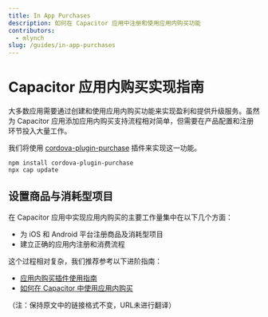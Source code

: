 ```yaml
---
title: In App Purchases
description: 如何在 Capacitor 应用中注册和使用应用内购买功能
contributors:
  - mlynch
slug: /guides/in-app-purchases
---
```


# Capacitor 应用内购买实现指南

大多数应用需要通过创建和使用应用内购买功能来实现盈利和提供升级服务。虽然为 Capacitor 应用添加应用内购买支持流程相对简单，但需要在产品配置和注册环节投入大量工作。

我们将使用 [cordova-plugin-purchase](https://github.com/j3k0/cordova-plugin-purchase) 插件来实现这一功能。

```shell
npm install cordova-plugin-purchase
npx cap update
```

## 设置商品与消耗型项目

在 Capacitor 应用中实现应用内购买的主要工作量集中在以下几个方面：
- 为 iOS 和 Android 平台注册商品及消耗型项目
- 建立正确的应用内注册和消费流程

这个过程相对复杂，我们推荐参考以下进阶指南：

- [应用内购买插件使用指南](https://purchase.cordova.fovea.cc/)
- [如何在 Capacitor 中使用应用内购买](https://devdactic.com/ionic-in-app-purchase-capacitor/)

（注：保持原文中的链接格式不变，URL未进行翻译）